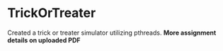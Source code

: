 # TrickOrTreater
 Created a trick or treater simulator utilizing pthreads. **More assignment details on uploaded PDF**
